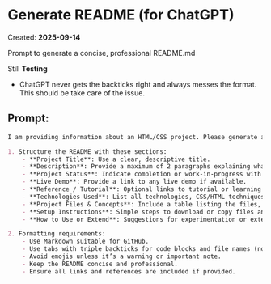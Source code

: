 # Generate README (for ChatGPT)

Created: **2025-09-14**

Prompt to generate a concise, professional README.md

Still __Testing__


- ChatGPT never gets the backticks right and always messes the format. This should be take care of the issue. 


## Prompt:

```md
I am providing information about an HTML/CSS project. Please generate a GitHub-ready README.md using the following instructions:

1. Structure the README with these sections:
	- **Project Title**: Use a clear, descriptive title.
	- **Description**: Provide a maximum of 2 paragraphs explaining what the project does, key concepts, CSS/HTML techniques, and functionality. Avoid subjective adjectives like "playful" or "imaginative."
	- **Project Status**: Indicate completion or work-in-progress with date. Include any revisited notes if applicable.
	- **Live Demo**: Provide a link to any live demo if available.
	- **Reference / Tutorial**: Optional links to tutorial or learning resources.
	- **Technologies Used**: List all technologies, CSS/HTML techniques, and dependencies.
	- **Project Files & Concepts**: Include a table listing the files, descriptive titles, and key concepts illustrated.
	- **Setup Instructions**: Simple steps to download or copy files and open them.
	- **How to Use or Extend**: Suggestions for experimentation or extension, including variable editing, animations, and responsiveness.

2. Formatting requirements:
	- Use Markdown suitable for GitHub.
	- Use tabs with triple backticks for code blocks and file names (not the same-level backticks as the surrounding Markdown).
	- Avoid emojis unless it’s a warning or important note.
	- Keep the README concise and professional.
	- Ensure all links and references are included if provided.
```